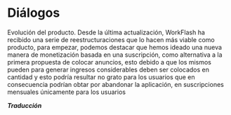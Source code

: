 
<h1>Diálogos</h1>

Evolución del producto.
Desde la última actualización, WorkFlash ha recibido una serie de reestructuraciones que lo hacen más viable como producto, para empezar, podemos destacar que hemos ideado una nueva manera de monetización basada en una suscripción, como alternativa a la primera propuesta de colocar anuncios, esto debido a que los mismos pueden para generar ingresos considerables deben ser colocados en cantidad y esto podría resultar no grato para los usuarios que en consecuencia podrían obtar por abandonar la aplicación, en suscripciones mensuales únicamente para los usuarios

***Traducción***
<!--stackedit_data:
eyJoaXN0b3J5IjpbMTcwMTE4NDEzOSw4MTY5Njc2NjFdfQ==
-->